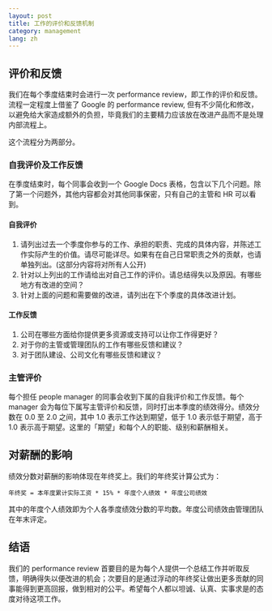```yaml
---
layout: post
title: 工作的评价和反馈机制
category: management
lang: zh
---
```


## 评价和反馈

我们在每个季度结束时会进行一次 performance review，即工作的评价和反馈。流程一定程度上借鉴了 Google 的 performance review, 但有不少简化和修改，以避免给大家造成额外的负担，毕竟我们的主要精力应该放在改进产品而不是处理内部流程上。

这个流程分为两部分。

### 自我评价及工作反馈

在季度结束时，每个同事会收到一个 Google Docs 表格，包含以下几个问题。除了第一个问题外，其他内容都会对其他同事保密，只有自己的主管和 HR 可以看到。

#### 自我评价

1. 请列出过去一个季度你参与的工作、承担的职责、完成的具体内容，并陈述工作实际产生的价值。请尽可能详尽。如果有在自己日常职责之外的贡献，也请单独列出。(这部分内容将对所有人公开)
2. 针对以上列出的工作请给出对自己工作的评价。请总结得失以及原因。有哪些地方有改进的空间？
3. 针对上面的问题和需要做的改进，请列出在下个季度的具体改进计划。

#### 工作反馈

1. 公司在哪些方面给你提供更多资源或支持可以让你工作得更好？
2. 对于你的主管或管理团队的工作有哪些反馈和建议？
3. 对于团队建设、公司文化有哪些反馈和建议？

### 主管评价

每个担任 people manager 的同事会收到下属的自我评价和工作反馈。每个 manager 会为每位下属写主管评价和反馈，同时打出本季度的绩效得分。绩效分数在 0.0 至 2.0 之间，其中 1.0 表示工作达到期望，低于 1.0 表示低于期望，高于 1.0 表示高于期望。这里的「期望」和每个人的职能、级别和薪酬相关。

## 对薪酬的影响

绩效分数对薪酬的影响体现在年终奖上。我们的年终奖计算公式为：

    年终奖 = 本年度累计实际工资 * 15% * 年度个人绩效 * 年度公司绩效

其中的年度个人绩效即为个人各季度绩效分数的平均数。年度公司绩效由管理团队在年末评定。

## 结语

我们的 performance review 首要目的是为每个人提供一个总结工作并听取反馈，明确得失以便改进的机会；次要目的是通过浮动的年终奖让做出更多贡献的同事能得到更高回报，做到相对的公平。希望每个人都以坦诚、认真、实事求是的态度对待这项工作。
